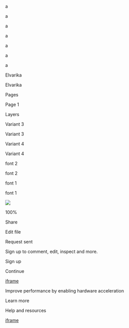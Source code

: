 a

a

a

a

a

a

a

Elvarika

Elvarika

Pages

Page 1

Layers

Variant 3

Variant 3

Variant 4

Variant 4

font 2

font 2

font 1

font 1

![](https://s3-alpha.figma.com/profile/ab507cdd-2225-4b37-8478-47fd55757554)

100%

Share

Edit file

Request sent

Sign up to comment, edit, inspect and more.

Sign up

Continue

[iframe](/plugin-sandbox)

Improve performance by enabling hardware acceleration

Learn more

Help and resources

[iframe](/plugin-sandbox)